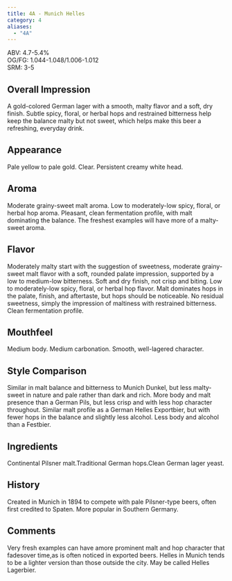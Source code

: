```yaml
---
title: 4A - Munich Helles
category: 4
aliases: 
  - "4A"
---
```


ABV: 4.7-5.4%  
OG/FG: 1.044-1.048/1.006-1.012  
SRM: 3-5  

## Overall Impression
A gold-colored German lager with a smooth, malty flavor and a soft, dry finish. Subtle spicy, floral, or herbal hops and restrained bitterness help keep the balance malty but not sweet, which helps make this beer a refreshing, everyday drink.

## Appearance
Pale yellow to pale gold. Clear. Persistent creamy white head.

## Aroma
Moderate grainy-sweet malt aroma. Low to moderately-low spicy, floral, or herbal hop aroma. Pleasant, clean fermentation profile, with malt dominating the balance. The freshest examples will have more of a malty-sweet aroma.

## Flavor
Moderately malty start with the suggestion of sweetness, moderate grainy-sweet malt flavor with a soft, rounded palate impression, supported by a low to medium-low bitterness. Soft and dry finish, not crisp and biting. Low to moderately-low spicy, floral, or herbal hop flavor. Malt dominates hops in the palate, finish, and aftertaste, but hops should be noticeable. No residual sweetness, simply the impression of maltiness with restrained bitterness. Clean fermentation profile.

## Mouthfeel
Medium body. Medium carbonation. Smooth, well-lagered character.

## Style Comparison
Similar in malt balance and bitterness to Munich Dunkel, but less malty-sweet in nature and pale rather than dark and rich. More body and malt presence than a German Pils, but less crisp and with less hop character throughout. Similar malt profile as a German Helles Exportbier, but with fewer hops in the balance and slightly less alcohol. Less body and alcohol than a Festbier.

## Ingredients
Continental Pilsner malt.Traditional German hops.Clean German lager yeast.

## History
Created in Munich in 1894 to compete with pale Pilsner-type beers, often first credited to Spaten. More popular in Southern Germany.

## Comments
Very fresh examples can have amore prominent malt and hop character that fadesover time,as is often noticed in exported beers. Helles in Munich tends to be a lighter version than those outside the city. May be called Helles Lagerbier.